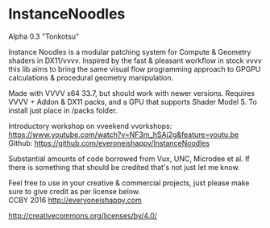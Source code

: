 # InstanceNoodles
Alpha 0.3 "Tonkotsu"

Instance Noodles is a  modular patching system for Compute & Geometry shaders in DX11/vvvv.  Inspired by the fast & pleasant workflow in stock vvvv this lib aims to bring the same visual flow programming approach to GPGPU calculations & procedural geometry manipulation.  

Made with VVVV x64 33.7, but should work with newer versions. Requires VVVV + Addon & DX11 packs, and a GPU that supports Shader Model 5.  To install just place in /packs folder. 

Introductory workshop on vveekend vvorkshops: https://www.youtube.com/watch?v=NF3m_hSAj2g&feature=youtu.be
Github: https://github.com/everoneishappy/InstanceNoodles

Substantial amounts of code borrowed from Vux, UNC, Microdee et al. If there is something that should be credited that's not just let me know.

Feel free to use in your creative & commercial projects, just please make sure to give credit as per license below.  
CCBY 2016 http://everyoneishappy.com

http://creativecommons.org/licenses/by/4.0/

